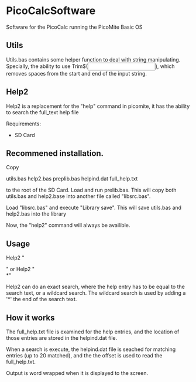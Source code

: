 # PicoCalcSoftware
Software for the PicoCalc running the PicoMite Basic OS

## Utils ##

Utils.bas contains some helper function to deal with string manipulating. Specially, the ability to use Trim$(<input>), 
which removes spaces from the start and end of the input string.

## Help2

Help2 is a replacement for the "help" command in picomite, it has the ability to search the full_text help file

Requirements:
- SD Card

## Recommened installation. 

Copy 

utils.bas
help2.bas
preplib.bas
helpind.dat
full_help.txt

 to the root of the SD Card. Load and run prelib.bas. This will copy both utils.bas and help2.base into
another file called "libsrc.bas". 

Load "libsrc.bas" and execute "Library save". This will save utils.bas and help2.bas into the library

Now, the "help2" command will always be availible.

## Usage

Help2 "<search text>"
or
Help2 "<search text>*"

Help2 can do an exact search, where the help entry has to be equal to the search text, or a wildcard search.
The wildcard search is used by adding a '*' the end of the search text.

## How it works

The full_help.txt file is examined for the help entries, and the location of those entries are 
stored in the helpind.dat file.

When a search is execute, the helpind.dat file is seached for matching entries (up to 20 matched),
and the the offset is used to read the full_help.txt.

Output is word wrapped when it is displayed to the screen.